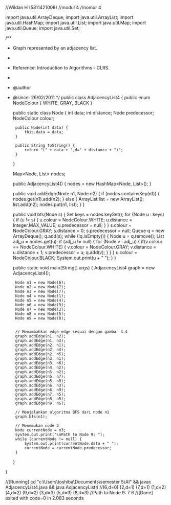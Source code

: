 //Wildan H (5311421008)
//modul 4
//nomor 4

import java.util.ArrayDeque;
import java.util.ArrayList;
import java.util.HashMap;
import java.util.List;
import java.util.Map;
import java.util.Queue;
import java.util.Set;

/**
 * Graph represented by an adjacency list.
 *
 * Reference: Introduction to Algorithms - CLRS.
 *
 * @author
 * @since: 26/02/2011
 */
public class AdjacencyList4 {
    public enum NodeColour { WHITE, GRAY, BLACK }

    public static class Node {
        int data;
        int distance;
        Node predecessor;
        NodeColour colour;

        public Node(int data) {
            this.data = data;
        }

        public String toString() {
            return "(" + data + ",d=" + distance + ")";
        }
    }

    Map<Node, List<Node>> nodes;

    public AdjacencyList4() {
        nodes = new HashMap<Node, List<Node>>();
    }

    public void addEdge(Node n1, Node n2) {
        if (nodes.containsKey(n1)) {
            nodes.get(n1).add(n2);
        } else {
            ArrayList<Node> list = new ArrayList<Node>();
            list.add(n2);
            nodes.put(n1, list);
        }
    }

    public void bfs(Node s) {
        Set<Node> keys = nodes.keySet();
        for (Node u : keys) {
            if (u != s) {
                u.colour = NodeColour.WHITE;
                u.distance = Integer.MAX_VALUE;
                u.predecessor = null;
            }
        }
        s.colour = NodeColour.GRAY;
        s.distance = 0;
        s.predecessor = null;
        Queue<Node> q = new ArrayDeque<Node>();
        q.add(s);
        while (!q.isEmpty()) {
            Node u = q.remove();
            List<Node> adj_u = nodes.get(u);
            if (adj_u != null) {
                for (Node v : adj_u) {
                    if(v.colour == NodeColour.WHITE) {
                        v.colour = NodeColour.GRAY;
                        v.distance = u.distance + 1;
                        v.predecessor = u;
                        q.add(v);
                    }
                }
            }
            u.colour = NodeColour.BLACK;
            System.out.print(u + " ");
        }
    }

    public static void main(String[] args) {
        AdjacencyList4 graph = new AdjacencyList4();
     
        Node n1 = new Node(6);
        Node n2 = new Node(2);
        Node n3 = new Node(7);
        Node n4 = new Node(1);
        Node n5 = new Node(4);
        Node n6 = new Node(9);
        Node n7 = new Node(3);
        Node n8 = new Node(5);
        Node n9 = new Node(8);
       
    
        // Menambahkan edge-edge sesuai dengan gambar 4.4
        graph.addEdge(n1, n2); 
        graph.addEdge(n1, n3); 
        graph.addEdge(n2, n1); 
        graph.addEdge(n2, n4); 
        graph.addEdge(n2, n5); 
        graph.addEdge(n3, n1); 
        graph.addEdge(n3, n6); 
        graph.addEdge(n4, n2); 
        graph.addEdge(n5, n2); 
        graph.addEdge(n5, n7);
        graph.addEdge(n5, n8); 
        graph.addEdge(n6, n3);
        graph.addEdge(n6, n9); 
        graph.addEdge(n7, n5);
        graph.addEdge(n8, n5); 
        graph.addEdge(n9, n6);
       
        // Menjalankan algoritma BFS dari node n1
        graph.bfs(n1);
    
        // Menemukan node 3
        Node currentNode = n3;
        System.out.print("\nPath to Node 9: ");
        while (currentNode != null) {
            System.out.print(currentNode.data + " ");
            currentNode = currentNode.predecessor;
        }
    }
    
    
}

//[Running] cd "c:\Users\toshiba\Documents\semester 5\AI\" && javac AdjacencyList4.java && java AdjacencyList4
//(6,d=0) (2,d=1) (7,d=1) (1,d=2) (4,d=2) (9,d=2) (3,d=3) (5,d=3) (8,d=3) 
//Path to Node 9: 7 6 
//[Done] exited with code=0 in 2.083 seconds
